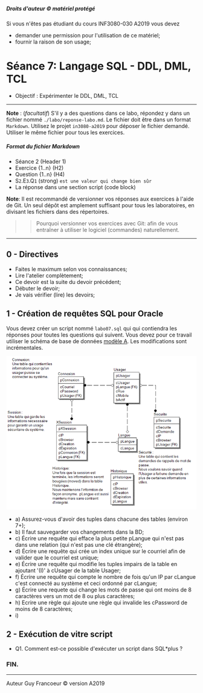 ##### Droits d'auteur :copyright: matériel protégé 
 Si vous n'êtes pas étudiant du cours INF3080-030 A2019 vous devez 
 - demander une permission pour l'utilisation de ce matériel;
 - fournir la raison de son usage;

# Séance 7: Langage SQL - DDL, DML, TCL

- Objectif : Expérimenter le DDL, DML, TCL
   
----
**Note** : (_facultatif_) S'il y a des questions dans ce labo, répondez y dans un fichier nommé
`./labo/reponse-labo.md`.  Le fichier doit être dans un format `Markdown`. Utilisez le projet
`in3080-a2019` pour déposer le fichier demandé. Utiliser le même fichier pour tous les exercices.

##### Format du fichier Markdown
 + Séance 2 (Header 1)
 + Exercice {1..n} (H2)
 + Question {1..n} (H4)
 + S`2`.E`3`.Q`1` (strong) `est une valeur qui change bien sûr`
 + La réponse dans une section script (code block)

**Note**: Il est recommandé de versionner vos réponses aux exercices à l'aide
de Git. Un seul dépôt est amplement suffisant pour tous les laboratoires, en
divisant les fichiers dans des répertoires.

 > > Pourquoi versionner vos exercices avec Git: afin de
vous entraîner à utiliser le logiciel (commandes) naturellement.

----

## 0 - Directives

+ Faites le maximum selon vos connaissances;
+ Lire l'atelier complètement;
+ Ce devoir est la suite du devoir précédent;
+ Débuter le devoir;
+ Je vais vérifier (lire) les devoirs;

## 1 - Création de requêtes SQL pour Oracle

Vous devez créer un script  nommé `labo07.sql` qui qui contiendra les réponses pour toutes les questions qui suivent.
Vous devez pour ce travail utiliser le schéma de base de données [modèle A](./modele_labo.png). Les modifications sont
incrémentales.

![modèle A](./modele_labo.png)

+ a) Assurez-vous d'avoir des tuples dans chacune des tables (environ 7+);
+ b) Il faut sauvegarder vos changements dans la BD;
+ c) Écrire une requête qui efface la plus petite pLangue qui n'est pas dans une relation (qui n'est pas une clé étrangère);
+ d) Écrire une requête qui crée un index unique sur le courriel afin de valider que le courriel est unique;
+ e) Écrire une requête qui modifie les tuples impairs de la table en ajoutant '(I)' à cUsager de la table Usager; 
+ f) Écrire une requête qui compte le nombre de fois qu'un IP par cLangue c'est connecté au système et ceci ordonné par cLangue;
+ g) Écrire une requete qui change les mots de passe qui ont moins de 8 caractères vers un mot de 8 ou plus caractères;
+ h) Ecrire une règle qui ajoute une règle qui invalide les cPassword de moins de 8 caractères; 
+ i) 

## 2 - Exécution de vitre script

+ Q1. Comment est-ce possible d'exécuter un script dans SQL*plus ?

### FIN.

---

Auteur Guy Francoeur :copyright: version A2019

